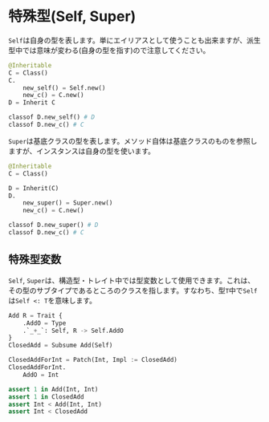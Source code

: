 # 特殊型(Self, Super)

`Self`は自身の型を表します。単にエイリアスとして使うことも出来ますが、派生型中では意味が変わる(自身の型を指す)ので注意してください。

```python
@Inheritable
C = Class()
C.
    new_self() = Self.new()
    new_c() = C.new()
D = Inherit C

classof D.new_self() # D
classof D.new_c() # C
```

`Super`は基底クラスの型を表します。メソッド自体は基底クラスのものを参照しますが、インスタンスは自身の型を使います。

```python
@Inheritable
C = Class()

D = Inherit(C)
D.
    new_super() = Super.new()
    new_c() = C.new()

classof D.new_super() # D
classof D.new_c() # C
```

## 特殊型変数

`Self`, `Super`は、構造型・トレイト中では型変数として使用できます。これは、その型のサブタイプであるところのクラスを指します。すなわち、型`T`中で`Self`は`Self <: T`を意味します。

```python
Add R = Trait {
    .AddO = Type
    .`_+_`: Self, R -> Self.AddO
}
ClosedAdd = Subsume Add(Self)

ClosedAddForInt = Patch(Int, Impl := ClosedAdd)
ClosedAddForInt.
    AddO = Int

assert 1 in Add(Int, Int)
assert 1 in ClosedAdd
assert Int < Add(Int, Int)
assert Int < ClosedAdd
```
